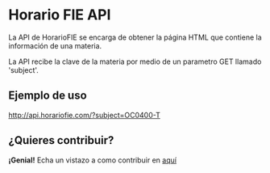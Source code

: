 # Horario FIE API

La API de HorarioFIE se encarga de obtener la página HTML que contiene la información de una materia.

La API recibe la clave de la materia por medio de un parametro GET llamado 'subject'.

## Ejemplo de uso
http://api.horariofie.com/?subject=OC0400-T

## ¿Quieres contribuir?
**¡Genial!** Echa un vistazo a como contribuir en [aquí](https://github.com/romrz/horario-fie-api/blob/master/CONTRIBUTING.md)
